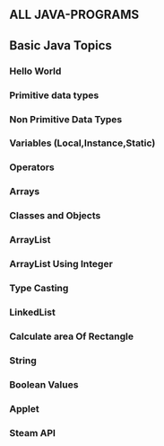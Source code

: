 ##  ALL JAVA-PROGRAMS
## Basic Java Topics
### Hello World
### Primitive data types 
### Non Primitive Data Types
### Variables (Local,Instance,Static)
### Operators 
### Arrays
### Classes and Objects
### ArrayList
### ArrayList Using Integer
### Type Casting
### LinkedList
### Calculate area Of Rectangle
### String
### Boolean Values
### Applet
### Steam API
